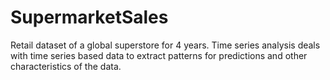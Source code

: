 # SupermarketSales

Retail dataset of a global superstore for 4 years.
Time series analysis deals with time series based data to extract patterns for predictions and other characteristics of the data.
